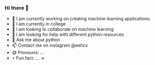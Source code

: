 ### Hi there 👋

- 🔭 I am currently working on creating machine learning applications.
- 🌱 I am currently in college
- 👯 I am looking to collaborate on machine learning
- 🤔 I am looking for help with different python resources
- 💬 Ask me about python
- 📫 Contact me on  instagram @eehcx
- 😄 Pronouns: ...
- ⚡ Fun fact: ...
-> 
